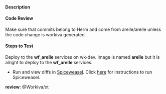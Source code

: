 #### Description

#### Code Review
Make sure that commits belong to Herm and come from arelle/arelle unless the code change is workiva generated

#### Steps to Test
Deploy to the **wf_arelle** services on wk-dev. Image is named **arelle** but it is alright to deploy to the **wf_arelle** services.

- Run and view diffs in [Spiceweasel](https://w-elzar.appspot.com/). Click [here](https://github.com/Workiva/w-elzar/blob/master/README.rst#running-spiceweasel) for instructions to run Spiceweasel.

**review**:
@Workiva/xt
